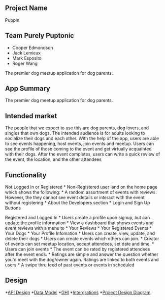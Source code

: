 ## Project Name
Puppin

## Team Purely Puptonic
* Cooper Edmondson
* Jack Lemieux
* Mark Esposito
* Roger Wang

The premier dog meetup application for dog parents.

## App Summary

The premier dog meetup application for dog parents.

## Intended market

The people that we expect to use this are dog parents, dog lovers, and singles that own dogs. The intended audience is for adults looking to socialize their dogs and each other. With the help of the app, users are able to see events happening, host events, join events and meetup. Users can see the profile of those coming to the event and get virtually acquainted with their dogs. After the event completes, users can write a quick review of the event, the location, and the other attendees


## Functionality

Not Logged In or Registered
    * Non-Registered user land on the home page which shows the following:
        * A random assortment of events with reviews. However, the they cannot see event details or interact with the event without registering
        * About the Developers section
        * Login and Sign Up Buttons

Registered and Logged In
    * Users create a profile upon signup, but can update the profile information
    * View a dashboard that shows events and event reviews with a menu to
        * Your Reviews 
        * Your Registered Events
        * Your Dogs
        * Your Profile Infomation
    * Users can create, view, update, and delete their dogs
    * Users can create events which others can join.
    * Creator of events can set meetup location, accept attendees, set date and time.
    * Users can join events
    * The event can be rated by registered attendees after the event ends.
    * Ratings are simple and answer the question whether you'd meet with the dog/owner again. Ratings are linked to both events and users
    * A swipe thru feed of past events or events in scheduled


## Design

*[API Design](docs/apis.md)
*[Data Model](docs/data-model.md)
*[GHI](docs/ghi.md)
*[Intergrations](docs/intergrations.md)
*[Project Design Diagram](docs/wireframe/puppin_design.png)



